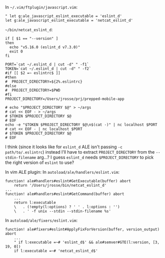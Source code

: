 In `~/.vim/ftplugin/javascript.vim`:
```
" let g:ale_javascript_eslint_executable = 'eslint_d'
let g:ale_javascript_eslint_executable = 'netcat_eslint_d'
```

`~/bin/netcat_eslint_d`:
```
if [ $1 == "--version" ]
then
  echo "v5.16.0 (eslint_d v7.3.0)"
  exit 0
fi

PORT=`cat ~/.eslint_d | cut -d" " -f1`
TOKEN=`cat ~/.eslint_d | cut -d" " -f2`
#if [[ $2 =~ eslintrc$ ]]
#then
#  PROJECT_DIRECTORY=${2%.eslintrc}
#else
#  PROJECT_DIRECTORY=$PWD
#fi
PROJECT_DIRECTORY=/Users/jrosse/prj/prepped-mobile-app

# echo "$PROJECT_DIRECTORY $@" > ~/args
# cat << EOF - > ~/args
# $TOKEN $PROJECT_DIRECTORY $@
# EOF
echo -e "$TOKEN $PROJECT_DIRECTORY $@\n$(cat -)" | nc localhost $PORT
# cat << EOF - | nc localhost $PORT
# $TOKEN $PROJECT_DIRECTORY $@
# EOF
```
I think (since it looks like for `eslint_d` ALE isn't passing `-c path/to/.eslintrc`) instead I'll have to
extract `PROJECT_DIRECTORY` from the `--stdin-filename` arg...? I guess `eslint_d` needs `$PROJECT_DIRECTORY` to pick the
right version of `eslint` to use?

In vim ALE plugin:
In `autoload/ale/handlers/eslint.vim`:
```
function! ale#handlers#eslint#GetExecutable(buffer) abort
    return '/Users/jrosse/bin/netcat_eslint_d'
...
function! ale#handlers#eslint#GetCommand(buffer) abort
    ...
    return l:executable
    \   . (!empty(l:options) ? ' ' . l:options : '')
    \   . ' -f unix --stdin --stdin-filename %s'
```
In `autoload/ale/fixers/eslint.vim`:
```
function! ale#fixers#eslint#ApplyFixForVersion(buffer, version_output) abort
    ...
    " if l:executable =~# 'eslint_d$' && ale#semver#GTE(l:version, [3, 19, 0])
    if l:executable =~# 'netcat_eslint_d$'
```
